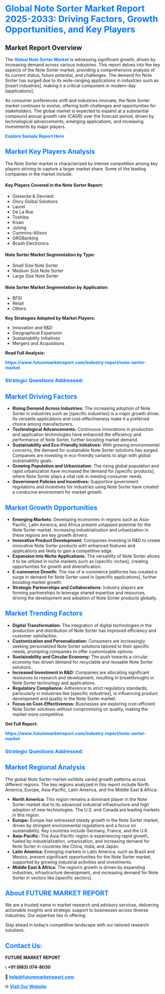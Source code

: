 <h1 style="color: #007BFF;">Global Note Sorter Market Report 2025-2033: Driving Factors, Growth Opportunities, and Key Players</h1>

<section id="overview">
<h2>Market Report Overview</h2>
<p>The <a href="https://www.futuremarketreport.com/industry-report/note-sorter-market" style="color: #007BFF; text-decoration: none;"><strong>Global Note Sorter Market</strong></a> is witnessing significant growth, driven by increasing demand across various industries. This report delves into the key aspects of the Note Sorter market, providing a comprehensive analysis of its current status, future potential, and challenges. The demand for Note Sorter has surged due to its wide-ranging applications in industries such as [insert industries], making it a critical component in modern-day [applications].</p>
<p>As consumer preferences shift and industries innovate, the Note Sorter market continues to evolve, offering both challenges and opportunities for stakeholders. The global market is expected to expand at a substantial compound annual growth rate (CAGR) over the forecast period, driven by technological advancements, emerging applications, and increasing investments by major players.</p>
</section>

<section id="overview">
<p><a href="https://www.futuremarketreport.com/request-sample/reportId=61462" style="color: #007BFF; text-decoration: none;"><strong>Explore Sample Report Here</strong></a></p>
</section>

<section id="key-players">
<h2 style="color: #007BFF;">Market Key Players Analysis</h2>
<p>The Note Sorter market is characterized by intense competition among key players striving to capture a larger market share. Some of the leading companies in the market include:</p>
<h4>Key Players Covered in the Note Sorter Report:</h4>
<ul><li>Giesecke &amp; Devrient</li><li>Glory Global Solutions</li><li>Laurel</li><li>De La Rue</li><li>Toshiba</li><li>Kisan</li><li>Julong</li><li>Cummins-Allison</li><li>GRGBanking</li><li>Bcash Electronics</li></ul>
<h4>Note Sorter Market Segmentation by Type:</h4>
<ul><li>Small Size Note Sorter</li><li>Medium Size Note Sorter</li><li>Large Size Note Sorter</li></ul>

<h4>Note Sorter Market Segmentation by Application:</h4>
<ul><li>BFSI</li><li>Retail</li><li>Others</li></ul>
<p><strong>Key Strategies Adopted by Market Players:</strong></p>
<ul>
<li>Innovation and R&D</li>
<li>Geographical Expansion</li>
<li>Sustainability Initiatives</li>
<li>Mergers and Acquisitions</li>
</ul>
</section>

<section>
<p><strong>Read Full Analysis: </strong></p><a href="https://www.futuremarketreport.com/industry-report/note-sorter-market" style="color: #007BFF; text-decoration: none;"><strong>https://www.futuremarketreport.com/industry-report/note-sorter-market</strong></a>
<h3 style="color: #007BFF;">Strategic Questions Addressed:</h3>
</section>

<section id="driving-factors">
<h2 style="color: #007BFF;">Market Driving Factors</h2>
<ul>
<li><strong>Rising Demand Across Industries:</strong> The increasing adoption of Note Sorter in industries such as [specific industries] is a major growth driver. Its versatile applications and cost-effectiveness make it a preferred choice among manufacturers.</li>
<li><strong>Technological Advancements:</strong> Continuous innovations in production and application technologies have enhanced the efficiency and performance of Note Sorter, further boosting market demand.</li>
<li><strong>Sustainability and Eco-Friendly Initiatives:</strong> With growing environmental concerns, the demand for sustainable Note Sorter solutions has surged. Companies are investing in eco-friendly variants to align with global sustainability goals.</li>
<li><strong>Growing Population and Urbanization:</strong> The rising global population and rapid urbanization have increased the demand for [specific products], where Note Sorter plays a vital role in meeting consumer needs.</li>
<li><strong>Government Policies and Incentives:</strong> Supportive government regulations and incentives for industries using Note Sorter have created a conducive environment for market growth.</li>
</ul>
</section>

<section id="growth-opportunities">
<h2 style="color: #007BFF;">Market Growth Opportunities</h2>
<ul>
<li><strong>Emerging Markets:</strong> Developing economies in regions such as Asia-Pacific, Latin America, and Africa present untapped potential for the Note Sorter market. Increasing industrialization and urbanization in these regions are key growth drivers.</li>
<li><strong>Innovative Product Development:</strong> Companies investing in R&D to create innovative Note Sorter products with enhanced features and applications are likely to gain a competitive edge.</li>
<li><strong>Expansion into Niche Applications:</strong> The versatility of Note Sorter allows it to be utilized in niche markets such as [specific niches], creating opportunities for growth and diversification.</li>
<li><strong>E-commerce Growth:</strong> The rise of e-commerce platforms has created a surge in demand for Note Sorter used in [specific applications], further boosting market growth.</li>
<li><strong>Strategic Partnerships and Collaborations:</strong> Industry players are forming partnerships to leverage shared expertise and resources, driving the development and adoption of Note Sorter products globally.</li>
</ul>
</section>

<section id="trending-factors">
<h2 style="color: #007BFF;">Market Trending Factors</h2>
<ul>
<li><strong>Digital Transformation:</strong> The integration of digital technologies in the production and distribution of Note Sorter has improved efficiency and customer satisfaction.</li>
<li><strong>Customization and Personalization:</strong> Consumers are increasingly seeking personalized Note Sorter solutions tailored to their specific needs, prompting companies to offer customizable options.</li>
<li><strong>Sustainability and Circular Economy:</strong> The push towards a circular economy has driven demand for recyclable and reusable Note Sorter solutions.</li>
<li><strong>Increased Investment in R&D:</strong> Companies are allocating significant resources to research and development, resulting in breakthroughs in Note Sorter technology and applications.</li>
<li><strong>Regulatory Compliance:</strong> Adherence to strict regulatory standards, particularly in industries like [specific industries], is influencing product development and quality in the Note Sorter market.</li>
<li><strong>Focus on Cost-Effectiveness:</strong> Businesses are exploring cost-efficient Note Sorter solutions without compromising on quality, making the market more competitive.</li>
</ul>
</section>

<section>
<p><strong>Get Full Report: </strong></p><a href="https://www.futuremarketreport.com/industry-report/note-sorter-market" style="color: #007BFF; text-decoration: none;"><strong>https://www.futuremarketreport.com/industry-report/note-sorter-market</strong></a>
<h3 style="color: #007BFF;">Strategic Questions Addressed:</h3>
</section>


<section id="regional-analysis">
<h2 style="color: #007BFF;">Market Regional Analysis</h2>
<p>The global Note Sorter market exhibits varied growth patterns across different regions. The key regions analyzed in this report include North America, Europe, Asia-Pacific, Latin America, and the Middle East & Africa:</p>
<ul>
<li><strong>North America:</strong> This region remains a dominant player in the Note Sorter market due to its advanced industrial infrastructure and high adoption of new technologies. The U.S. and Canada are leading markets in this region.</li>
<li><strong>Europe:</strong> Europe has witnessed steady growth in the Note Sorter market, driven by stringent environmental regulations and a focus on sustainability. Key countries include Germany, France, and the U.K.</li>
<li><strong>Asia-Pacific:</strong> The Asia-Pacific region is experiencing rapid growth, fueled by industrialization, urbanization, and increasing demand for Note Sorter in countries like China, India, and Japan.</li>
<li><strong>Latin America:</strong> Emerging markets in Latin America, such as Brazil and Mexico, present significant opportunities for the Note Sorter market, supported by growing industrial activities and investments.</li>
<li><strong>Middle East & Africa:</strong> The region’s growth is driven by expanding industries, infrastructure development, and increasing demand for Note Sorter in sectors like [specific sectors].</li>
</ul>
</section>

<footer>
<h2 style="color: #007BFF;">About FUTURE MARKET REPORT</h2>
<p>We are a trusted name in market research and advisory services, delivering actionable insights and strategic support to businesses across diverse industries. Our expertise lies in offering:</p>

<p>Stay ahead in today’s competitive landscape with our tailored research solutions.</p>

<h2 style="color: #007BFF;">Contact Us:</h2>
<p><strong>FUTURE MARKET REPORT</strong></p>
<p>📞 <strong>+91 (883) 074-8030</strong></p>
<p>📧 <strong><a href="mailto:help@futuremarketreport.com" style="color: #007BFF;">help@futuremarketreport.com</a></strong></p>
<p>🌐 <strong><a href="https://www.futuremarketreport.com/" style="color: #007BFF;">Visit Our Website</a></strong></p>
</footer>